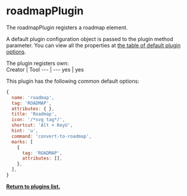 # roadmapPlugin
The roadmapPlugin registers a roadmap element.

A default plugin configuration object is passed to the plugin method parameter. You can view all the properties at [the table of default plugin options](../plugins.md#default-plugin-options).

The plugin registers own:  
Creator | Tool
--- | ---
yes | yes

This plugin has the following common default options: 
```js
{
  name: 'roadmap',
  tag: 'ROADMAP',
  attributes: { },
  title: 'Roadmap',
  icon: '/*svg tag*/',
  shortcut: 'Alt + KeyU',
  hint: 'u',
  command: 'convert-to-roadmap',
  marks: [
    {
      tag: 'ROADMAP',
      attributes: [],
    },
  ],
}
```

**[Return to plugins list.](../plugins.md#list-of-standard-plugins)**